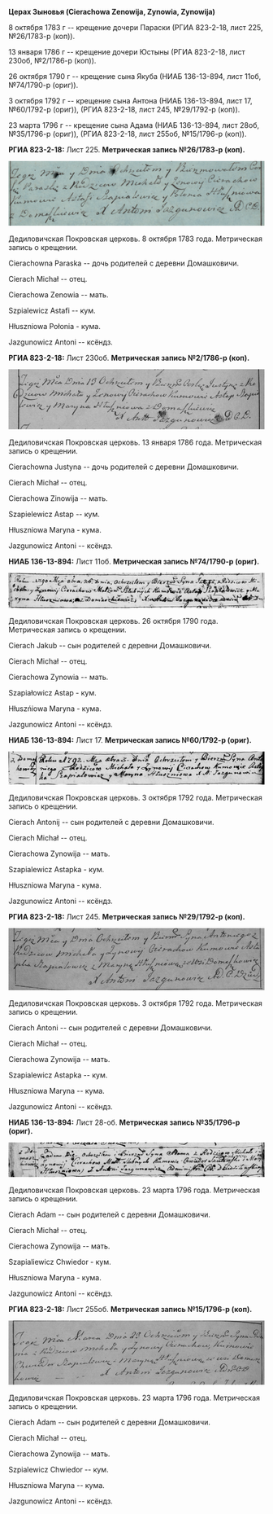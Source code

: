 **Церах Зыновья (Cierachowa Zenowija, Zynowia, Zynowija)**

8 октября 1783 г -- крещение дочери Параски (РГИА 823-2-18, лист 225,
№26/1783-р (коп)).

13 января 1786 г -- крещение дочери Юстыны (РГИА 823-2-18, лист 230об,
№2/1786-р (коп)).

26 октября 1790 г -- крещение сына Якуба (НИАБ 136-13-894, лист 11об,
№74/1790-р (ориг)).

3 октября 1792 г -- крещение сына Антона (НИАБ 136-13-894, лист 17,
№60/1792-р (ориг)), (РГИА 823-2-18, лист 245, №29/1792-р (коп)).

23 марта 1796 г -- крещение сына Адама (НИАБ 136-13-894, лист 28об,
№35/1796-р (ориг)), (РГИА 823-2-18, лист 255об, №15/1796-р (коп)).

**РГИА 823-2-18:** Лист 225. **Метрическая запись №26/1783-р (коп).**

![](./media/95804c300b4750a5c6234d57087e400593877a75.png)

Дедиловичская Покровская церковь. 8 октября 1783 года. Метрическая
запись о крещении.

Cierachowna Paraska -- дочь родителей с деревни Домашковичи.

Cierach Michał -- отец.

Cierachowa Zenowia -- мать.

Szpialewicz Astafi -- кум.

Hłuszniowa Połonia - кума.

Jazgunowicz Antoni -- ксёндз.

**РГИА 823-2-18:** Лист 230об. **Метрическая запись №2/1786-р (коп).**

![](./media/9e4f78777ea385c2963071457ab8f61612230d3d.png)

Дедиловичская Покровская церковь. 13 января 1786 года. Метрическая
запись о крещении.

Cierachowna Justyna -- дочь родителей с деревни Домашковичи.

Cierach Michał -- отец.

Cierachowa Zinowija -- мать.

Szapielewicz Astap -- кум.

Hłuszniowa Maryna - кума.

Jazgunowicz Antoni -- ксёндз.

**НИАБ 136-13-894:** Лист 11об. **Метрическая запись №74/1790-р
(ориг).**

![](./media/2bc0eb456f8237c4bcdfe9f0ebb25f8f02830f1a.png)

Дедиловичская Покровская церковь. 26 октября 1790 года. Метрическая
запись о крещении.

Cierach Jakub -- сын родителей с деревни Домашковичи.

Cierach Michał -- отец.

Cierachowa Zynowia -- мать.

Szapiałowicz Astap - кум.

Hłuszńiowa Maryna - кума.

Jazgunowicz Antoni -- ксёндз.

**НИАБ 136-13-894:** Лист 17. **Метрическая запись №60/1792-р (ориг).**

![](./media/71a9d309ea20a969d827df9d47d9b94ef17685cd.png)

Дедиловичская Покровская церковь. 3 октября 1792 года. Метрическая
запись о крещении.

Cierach Antonij -- сын родителей с деревни Домашковичи.

Cierach Michał -- отец.

Cierachowa Zynowija -- мать.

Szapialewicz Astapka - кум.

Hłuszniowa Maryna - кума.

Jazgunowicz Antoni -- ксёндз.

**РГИА 823-2-18:** Лист 245. **Метрическая запись №29/1792-р (коп).**

![](./media/6868b9869c8ab2f6847288676431d5cd58d2f506.png)

Дедиловичская Покровская церковь. 3 октября 1792 года. Метрическая
запись о крещении.

Cierach Antoni -- сын родителей с деревни Домашковичи.

Cierach Michał -- отец.

Cierachowa Zynowija -- мать.

Szapialewicz Astapka -- кум.

Hłuszniowa Maryna -- кума.

Jazgunowicz Antoni -- ксёндз.

**НИАБ 136-13-894:** Лист 28-об. **Метрическая запись №35/1796-р
(ориг).**

![](./media/f62e61138d62164102edc845dc85fd981f85f8b1.png)

Дедиловичская Покровская церковь. 23 марта 1796 года. Метрическая запись
о крещении.

Cierach Adam -- сын родителей с деревни Домашковичи.

Cierach Michał -- отец.

Cierachowa Zynowija -- мать.

Szapialiewicz Chwiedor - кум.

Hłuszniowa Maryna - кума.

Jazgunowicz Antoni -- ксёндз.

**РГИА 823-2-18:** Лист 255об. **Метрическая запись №15/1796-р (коп).**

![](./media/cbba06929a73c2630d6258ce18f7b3b1ae33b38b.png)

Дедиловичская Покровская церковь. 23 марта 1796 года. Метрическая запись
о крещении.

Cierach Adam -- сын родителей с деревни Домашковичи.

Cierach Michał -- отец.

Cierachowa Zynowija -- мать.

Szpialewicz Chwiedor -- кум.

Hłuszniowa Maryna -- кума.

Jazgunowicz Antoni -- ксёндз.
